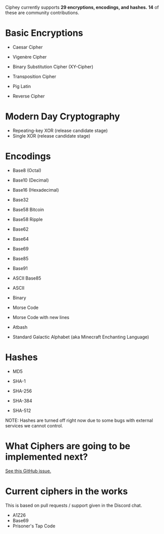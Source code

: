 Ciphey currently supports **29 encryptions, encodings, and hashes.** **14** of these are community contributions.
# Basic Encryptions

* Caesar Cipher
* Vigenère Cipher
* Binary Substitution Cipher (XY-Cipher)
* Transposition Cipher
* Pig Latin

* Reverse Cipher




# Modern Day Cryptography
* Repeating-key XOR (release candidate stage)
* Single XOR (release candidate stage)

# Encodings
*  Base8 (Octal)
*  Base10 (Decimal)
*  Base16 (Hexadecimal)
*  Base32
*  Base58 Bitcoin
*  Base58 Ripple
*  Base62
*  Base64
* Base69
*  Base85
*  Base91
*  ASCII Base85
*  ASCII

* Binary

* Morse Code

* Morse Code with new lines


* Atbash

* Standard Galactic Alphabet (aka Minecraft Enchanting Language)

# Hashes

* MD5

* SHA-1

* SHA-256

* SHA-384

* SHA-512

NOTE: Hashes are turned off right now due to some bugs with external services we cannot control.

# What Ciphers are going to be implemented next?

[See this GitHub issue.](https://github.com/Ciphey/Ciphey/issues/63)

# Current ciphers in the works
This is based on pull requests / support given in the Discord chat.
* A1Z26
* Base69
* Prisoner's Tap Code

